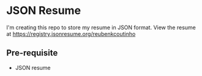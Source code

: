# JSON Resume
I'm creating this repo to store my resume in JSON format. View the resume at https://registry.jsonresume.org/reubenkcoutinho

## Pre-requisite
- JSON resume